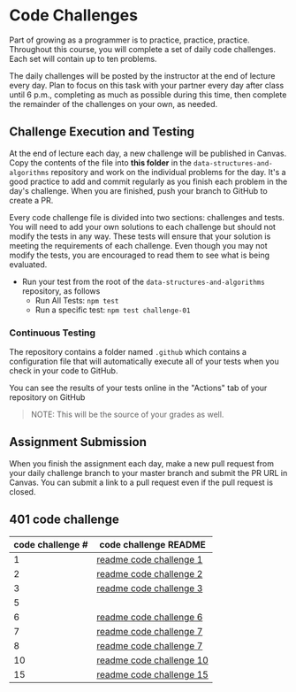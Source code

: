 # Code Challenges

Part of growing as a programmer is to practice, practice, practice. Throughout this course, you will complete a set of daily code challenges. Each set will contain up to ten problems.

The daily challenges will be posted by the instructor at the end of lecture every day. Plan to focus on this task with your partner every day after class until 6 p.m., completing as much as possible during this time, then complete the remainder of the challenges on your own, as needed.

## Challenge Execution and Testing

At the end of lecture each day, a new challenge will be published in Canvas. Copy the contents of the file into **this folder** in the `data-structures-and-algorithms` repository and work on the individual problems for the day. It's a good practice to add and commit regularly as you finish each problem in the day's challenge. When you are finished, push your branch to GitHub to create a PR.

Every code challenge file is divided into two sections: challenges and tests. You will need to add your own solutions to each challenge but should not modify the tests in any way. These tests will ensure that your solution is meeting the requirements of each challenge. Even though you may not modify the tests, you are encouraged to read them to see what is being evaluated.

- Run your test from the root of the `data-structures-and-algorithms` repository, as follows
  - Run All Tests: `npm test`
  - Run a specific test: `npm test challenge-01`

### Continuous Testing

The repository contains a folder named `.github` which contains a configuration file that will automatically execute all of your tests when you check in your code to GitHub.

You can see the results of your tests online in the "Actions" tab of your repository on GitHub

> NOTE: This will be the source of your grades as well.

## Assignment Submission

When you finish the assignment each day, make a new pull request from your daily challenge branch to your master branch and submit the PR URL in Canvas. You can submit a link to a pull request even if the pull request is closed.



## 401 code challenge
| code challenge #  | code challenge README  | 
|---|---|
| 1 |[readme code challenge 1](401code-challenges/array-reverse/readme.md)  |
| 2 |[readme code challenge 2](401code-challenges/array-shift/README.md)|
| 3 |[readme code challenge 3](401code-challenges/array-binary-search/README.md)   |
| 5 ||[readme code challenge 5](401code-challenges/Data-Structures/linkedList/README.md)
| 6 |[readme code challenge 6](401code-challenges/Data-Structures/linkedList/README.md)
|7|[readme code challenge 7](401code-challenges/Data-Structures/linkedList/README.md)|
|8|[readme code challenge 7](401code-challenges/Data-Structures/linkedList/README.md)|
|10|[readme code challenge 10](401code-challenges/stacksAndQueues/readme.md)|
|15|[readme code challenge 15](401code-challenges/tree/readme.md)|